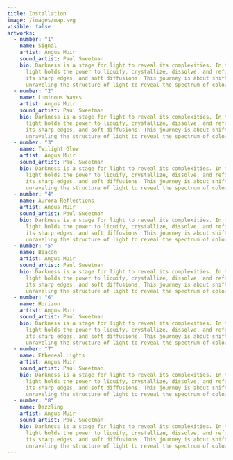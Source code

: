```yaml
---
title: Installation
image: /images/map.svg
visible: false
artworks:
  - number: "1"
    name: Signal
    artist: Angus Muir
    sound_artist: Paul Sweetman
    bio: Darkness is a stage for light to reveal its complexities. In the dark,
      light holds the power to liquify, crystallize, dissolve, and reform with
      its sharp edges, and soft diffusions. This journey is about shifting and
      unraveling the structure of light to reveal the spectrum of colour within.
  - number: "2"
    name: Luminous Waves
    artist: Angus Muir
    sound_artist: Paul Sweetman
    bio: Darkness is a stage for light to reveal its complexities. In the dark,
      light holds the power to liquify, crystallize, dissolve, and reform with
      its sharp edges, and soft diffusions. This journey is about shifting and
      unraveling the structure of light to reveal the spectrum of colour within.
  - number: "3"
    name: Twilight Glow
    artist: Angus Muir
    sound_artist: Paul Sweetman
    bio: Darkness is a stage for light to reveal its complexities. In the dark,
      light holds the power to liquify, crystallize, dissolve, and reform with
      its sharp edges, and soft diffusions. This journey is about shifting and
      unraveling the structure of light to reveal the spectrum of colour within.
  - number: "4"
    name: Aurora Reflections
    artist: Angus Muir
    sound_artist: Paul Sweetman
    bio: Darkness is a stage for light to reveal its complexities. In the dark,
      light holds the power to liquify, crystallize, dissolve, and reform with
      its sharp edges, and soft diffusions. This journey is about shifting and
      unraveling the structure of light to reveal the spectrum of colour within.
  - number: "5"
    name: Beacon
    artist: Angus Muir
    sound_artist: Paul Sweetman
    bio: Darkness is a stage for light to reveal its complexities. In the dark,
      light holds the power to liquify, crystallize, dissolve, and reform with
      its sharp edges, and soft diffusions. This journey is about shifting and
      unraveling the structure of light to reveal the spectrum of colour within.
  - number: "6"
    name: Horizon
    artist: Angus Muir
    sound_artist: Paul Sweetman
    bio: Darkness is a stage for light to reveal its complexities. In the dark,
      light holds the power to liquify, crystallize, dissolve, and reform with
      its sharp edges, and soft diffusions. This journey is about shifting and
      unraveling the structure of light to reveal the spectrum of colour within.
  - number: "7"
    name: Ethereal Lights
    artist: Angus Muir
    sound_artist: Paul Sweetman
    bio: Darkness is a stage for light to reveal its complexities. In the dark,
      light holds the power to liquify, crystallize, dissolve, and reform with
      its sharp edges, and soft diffusions. This journey is about shifting and
      unraveling the structure of light to reveal the spectrum of colour within.
  - number: "8"
    name: Dazzling
    artist: Angus Muir
    sound_artist: Paul Sweetman
    bio: Darkness is a stage for light to reveal its complexities. In the dark,
      light holds the power to liquify, crystallize, dissolve, and reform with
      its sharp edges, and soft diffusions. This journey is about shifting and
      unraveling the structure of light to reveal the spectrum of colour within.
---
```

